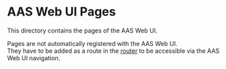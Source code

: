 # AAS Web UI Pages

This directory contains the pages of the AAS Web UI.

Pages are not automatically registered with the AAS Web UI.  
They have to be added as a route in the [router](../router.ts) to be accessible via the AAS Web UI navigation.